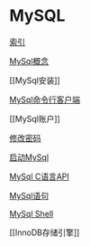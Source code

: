 # MySQL

[索引](MySql_Index.md)

[MySql概念](MySQL_concept.md)

[[MySql安装]]

[MySql命令行客户端](MySql_Command_Line_Client.md)

[[MySql账户]]

[修改密码](MySQL_change_root_password.md)

[启动MySql](MySql_Start.md)

[MySql C语言API](MySQL_C_API.md)

[MySql语句](MySQL_Statements.md)

[MySql Shell](MySql_Shell.md)

[[InnoDB存储引擎]]